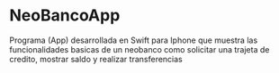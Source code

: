 # NeoBancoApp
Programa (App) desarrollada en Swift para Iphone que muestra las funcionalidades basicas de un neobanco como solicitar una trajeta de credito, mostrar saldo y realizar transferencias
